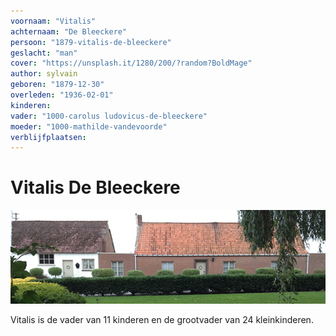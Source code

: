 ```yaml
---
voornaam: "Vitalis"
achternaam: "De Bleeckere"
persoon: "1879-vitalis-de-bleeckere"
geslacht: "man"
cover: "https://unsplash.it/1280/200/?random?BoldMage"
author: sylvain
geboren: "1879-12-30"
overleden: "1936-02-01"
kinderen:
vader: "1000-carolus ludovicus-de-bleeckere"
moeder: "1000-mathilde-vandevoorde"
verblijfplaatsen:
---
```

# Vitalis De Bleeckere

![](voorgrond.jpg)

Vitalis is de vader van 11 kinderen en de grootvader van 24 kleinkinderen.





